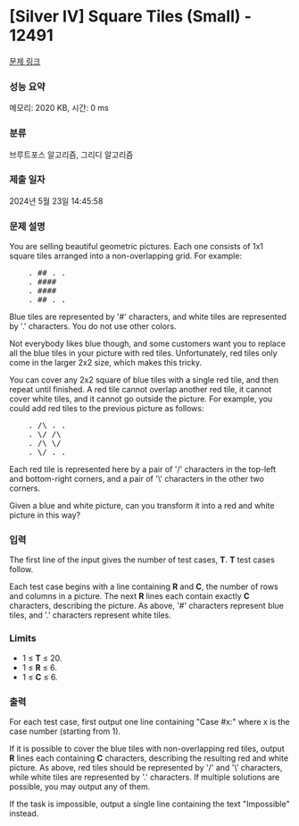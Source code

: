 # [Silver IV] Square Tiles (Small) - 12491 

[문제 링크](https://www.acmicpc.net/problem/12491) 

### 성능 요약

메모리: 2020 KB, 시간: 0 ms

### 분류

브루트포스 알고리즘, 그리디 알고리즘

### 제출 일자

2024년 5월 23일 14:45:58

### 문제 설명

<p>You are selling beautiful geometric pictures. Each one consists of 1x1 square tiles arranged into a non-overlapping grid. For example:</p>

<pre>    . ## . .
    . ####
    . ####
    . ## . .
</pre>

<p>Blue tiles are represented by '#' characters, and white tiles are represented by '.' characters. You do not use other colors.</p>

<p> </p>

<p>Not everybody likes blue though, and some customers want you to replace all the blue tiles in your picture with red tiles. Unfortunately, red tiles only come in the larger 2x2 size, which makes this tricky.</p>

<p>You can cover any 2x2 square of blue tiles with a single red tile, and then repeat until finished. A red tile cannot overlap another red tile, it cannot cover white tiles, and it cannot go outside the picture. For example, you could add red tiles to the previous picture as follows:</p>

<pre>    . /\ . .
    . \/ /\
    . /\ \/
    . \/ . .
</pre>

<p>Each red tile is represented here by a pair of '/' characters in the top-left and bottom-right corners, and a pair of '\' characters in the other two corners.</p>

<p>Given a blue and white picture, can you transform it into a red and white picture in this way?</p>

### 입력 

 <p>The first line of the input gives the number of test cases, <strong>T</strong>. <strong>T</strong> test cases follow.</p>

<p>Each test case begins with a line containing <strong>R</strong> and <strong>C</strong>, the number of rows and columns in a picture. The next <strong>R</strong> lines each contain exactly <strong>C</strong> characters, describing the picture. As above, '#' characters represent blue tiles, and '.' characters represent white tiles.</p>

<h3>Limits</h3>

<ul>
	<li>1 ≤ <strong>T</strong> ≤ 20.</li>
	<li>1 ≤ <strong>R</strong> ≤ 6.</li>
	<li>1 ≤ <strong>C</strong> ≤ 6.</li>
</ul>

### 출력 

 <p>For each test case, first output one line containing "Case #x:" where x is the case number (starting from 1).</p>

<p>If it is possible to cover the blue tiles with non-overlapping red tiles, output <strong>R</strong> lines each containing <strong>C</strong> characters, describing the resulting red and white picture. As above, red tiles should be represented by '/' and '\' characters, while white tiles are represented by '.' characters. If multiple solutions are possible, you may output any of them.</p>

<p>If the task is impossible, output a single line containing the text "Impossible" instead.</p>

